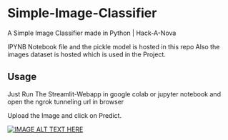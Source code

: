 # Simple-Image-Classifier
A Simple Image Classifier made in Python | Hack-A-Nova

IPYNB Notebook file and the pickle model is hosted in this repo
Also the images dataset is hosted which is used in the Project.

## Usage
Just Run The Streamlit-Webapp in google colab or jupyter notebook and open the ngrok tunneling url in browser

Upload the Image and click on Predict.

[![IMAGE ALT TEXT HERE](https://img.youtube.com/vi/NY5678JVQOM/0.jpg)](https://www.youtube.com/watch?v=NY5678JVQOM)
